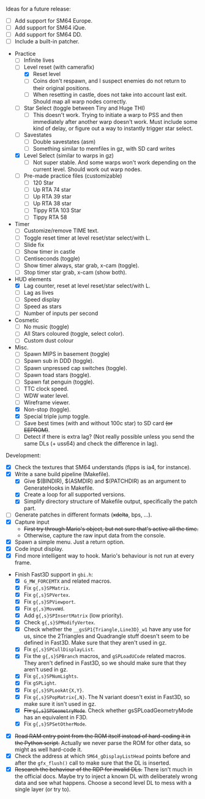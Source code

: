 Ideas for a future release:
 - [ ] Add support for SM64 Europe.
 - [ ] Add support for SM64 iQue.
 - [ ] Add support for SM64 DD.
 - [ ] Include a built-in patcher.
 - Practice
   - [ ] Infinite lives
   - [ ] Level reset (with camerafix)
     - [X] Reset level
     - [ ] Coins don't respawn, and I suspect enemies do not return to their original positions.
     - [ ] When resetting in castle, does not take into account last exit. Should
           map all warp nodes correctly.
   - [ ] Star Select (toggle between Tiny and Huge THI)
     - [ ] This doesn't work. Trying to initiate a warp to PSS and then immediately after
       another warp doesn't work. Must include some kind of delay, or figure out a way
       to instantly trigger star select.
   - [ ] Savestates
     - [ ] Double savestates (asm)
     - [ ] Something similar to memfiles in gz, with SD card writes
   - [X] Level Select (similar to warps in gz)
     - [ ] Not super stable. And some warps won't work depending on the current
       level. Should work out warp nodes.
   - [ ] Pre-made practice files (customizable)
     - [ ] 120 Star
     - [ ] Up RTA 74 star
     - [ ] Up RTA 39 star
     - [ ] Up RTA 38 star
     - [ ] Tippy RTA 103 Star
     - [ ] Tippy RTA 58
 - Timer
   - [ ] Customize/remove TIME text.
   - [ ] Toggle reset timer at level reset/star select/with L.
   - [ ] Slide fix
   - [ ] Show timer in castle
   - [ ] Centiseconds (toggle)
   - [ ] Show timer always, star grab, x-cam (toggle).
   - [ ] Stop timer star grab, x-cam (show both).
 - HUD elements
   - [X] Lag counter, reset at level reset/star select/with L.
   - [ ] Lag as lives
   - [ ] Speed display
   - [ ] Speed as stars
   - [ ] Number of inputs per second
 - Cosmetic
   - [ ] No music (toggle)
   - [ ] All Stars coloured (toggle, select color).
   - [ ] Custom dust colour
 - Misc.
   - [ ] Spawn MIPS in basement (toggle)
   - [ ] Spawn sub in DDD (toggle).
   - [ ] Spawn unpressed cap switches (toggle).
   - [ ] Spawn toad stars (toggle).
   - [ ] Spawn fat penguin (toggle).
   - [ ] TTC clock speed.
   - [ ] WDW water level.
   - [ ] Wireframe viewer.
   - [X] Non-stop (toggle).
   - [X] Special triple jump toggle.
   - [ ] Save best times (with and without 100c star) to SD card ~~(or EEPROM)~~.
   - [ ] Detect if there is extra lag? (Not really possible unless you send the
         same DLs (+ uss64) and check the difference in lag).

Development:
 - [X] Check the textures that SM64 understands (fipps is ia4, for instance).
 - [X] Write a sane build pipeline (Makefile).
   - [X] Give $(BINDIR), $(ASMDIR) and $(PATCHDIR) as an argument to GenerateHooks in Makefile.
   - [X] Create a loop for all supported versions.
   - [X] Simplify directory structure of Makefile output, specifically the patch part.
 - [ ] Generate patches in different formats (~~xdelta~~, bps, ...).
 - [X] Capture input
   - ~~First try through Mario's object, but not sure that's active all the time.~~
   - Otherwise, capture the raw input data from the console.
 - [X] Spawn a simple menu. Just a return option.
 - [X] Code input display.
 - [X] Find more intelligent way to hook. Mario's behaviour is not run at every frame.
 - Finish Fast3D support in `gbi.h`:
   - [X] `G_MW_FORCEMTX` and related macros.
   - [X] Fix `g{,s}SPMatrix`.
   - [X] Fix `g{,s}SPVertex`.
   - [X] Fix `g{,s}SPViewport`.
   - [X] Fix `g{,s}MoveWd`.
   - [X] Add `g{,s}SPInsertMatrix` (low priority).
   - [X] Check `g{,s}SPModifyVertex`.
   - [X] Check whether the `__gsSP1{Triangle,Line3D}_w1` have any use for us,
         since the 2Triangles and Quadrangle stuff doesn't seem to be defined
         in Fast3D. Make sure that they aren't used in gz.
   - [X] Fix `g{,s}SPCullDisplayList`.
   - [X] Fix the `g{,s}SPBranch` macros, and `gSPLoadUCode` related macros.
         They aren't defined in Fast3D, so we should make sure that they aren't
         used in gz.
   - [X] Fix `g{,s}SPNumLights`.
   - [X] Fix `gSPLight`.
   - [X] Fix `g{,s}SPLookAt{X,Y}`.
   - [X] Fix `g{,s}SPopMatrix{,N}`. The N variant doesn't exist in Fast3D, so make
         sure it isn't used in gz.
   - [X] ~~Fix `g{,s}SPGeometryMode`~~. Check whether gsSPLoadGeometryMode has an equivalent in F3D.
   - [X] Fix `g{,s}SPSetOtherMode`.
 - [X] ~~Read RAM entry point from the ROM itself instead of hard-coding it in the Python script.~~ Actually we never parse the ROM for other data, so might as well hard-code it.
 - [X] Check the address at which `SM64_gDisplayListHead` points before and after the
       `gfx_flush()` call to make sure that the DL is inserted.
 - [X] ~~Research the behaviour of the RDP for invalid DLs.~~
       There isn't much in the official docs. Maybe try to inject a known DL with
       deliberately wrong data and see what happens. Choose a second level DL
       to mess with a single layer (or try to).
